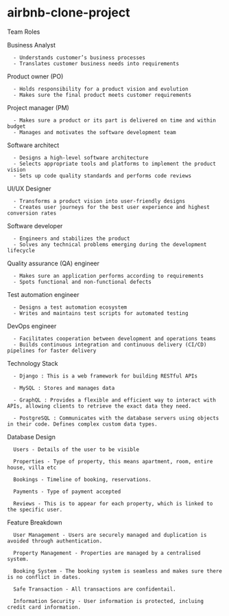 # airbnb-clone-project

Team Roles

Business Analyst 

      - Understands customer’s business processes
      - Translates customer business needs into requirements

Product owner (PO)

      - Holds responsibility for a product vision and evolution
      - Makes sure the final product meets customer requirements

Project manager (PM)

      - Makes sure a product or its part is delivered on time and within budget
      - Manages and motivates the software development team

Software architect

      - Designs a high-level software architecture
      - Selects appropriate tools and platforms to implement the product vision
      - Sets up code quality standards and performs code reviews

UI/UX Designer

      - Transforms a product vision into user-friendly designs
      - Creates user journeys for the best user experience and highest conversion rates

Software developer

      - Engineers and stabilizes the product
      - Solves any technical problems emerging during the development lifecycle

Quality assurance (QA) engineer

      - Makes sure an application performs according to requirements
      - Spots functional and non-functional defects

Test automation engineer

      - Designs a test automation ecosystem
      - Writes and maintains test scripts for automated testing

DevOps engineer

      - Facilitates cooperation between development and operations teams
      - Builds continuous integration and continuous delivery (CI/CD) pipelines for faster delivery

Technology Stack

      - Django : This is a web framework for building RESTful APIs
      
      - MySQL : Stores and manages data
      
      - GraphQL : Provides a flexible and efficient way to interact with APIs, allowing clients to retrieve the exact data they need.
      
      - PostgreSQL : Communicates with the database servers using objects in their code. Defines complex custom data types.

Database Design 

      Users - Details of the user to be visible 

      Properties - Type of property, this means apartment, room, entire house, villa etc

      Bookings - Timeline of booking, reservations. 

      Payments - Type of payment accepted

      Reviews - This is to appear for each property, which is linked to the specific user.

Feature Breakdown

      User Management - Users are securely managed and duplication is avoided through authentication. 

      Property Management - Properties are managed by a centralised system. 

      Booking System - The booking system is seamless and makes sure there is no conflict in dates. 

      Safe Transaction - All transactions are confidentail.

      Information Security - User information is protected, incluing credit card information.

      
